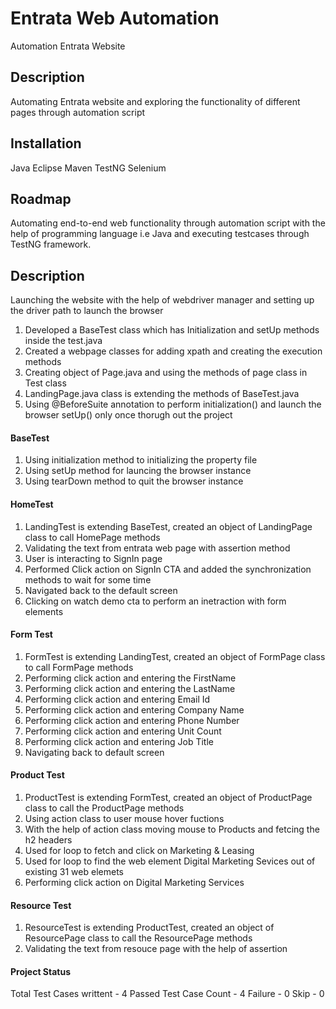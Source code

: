 # Entrata Web Automation

Automation Entrata Website

## Description

Automating Entrata website and exploring the functionality of different pages through automation script

## Installation

Java
Eclipse 
Maven 
TestNG
Selenium

## Roadmap 

Automating end-to-end web functionality through automation script with the help of programming language i.e Java and executing testcases through TestNG framework.

## Description 
Launching the website with the help of webdriver manager and setting up the driver path to launch the browser

1. Developed a BaseTest class which has Initialization and setUp methods inside the test.java 
2. Created a webpage classes for adding xpath and creating the execution methods
3. Creating object of Page.java and using the methods of page class in Test class
4. LandingPage.java class is extending the methods of BaseTest.java
5. Using @BeforeSuite annotation to perform initialization() and launch the browser setUp() only once thorugh out the project

#### BaseTest

1. Using initialization method to initializing the property file
2. Using setUp method for launcing the browser instance
3. Using tearDown method to quit the browser instance 

#### HomeTest

1. LandingTest is extending BaseTest, created an object of LandingPage class to call HomePage methods 
2. Validating the text from entrata web page with assertion method
3. User is interacting to SignIn page
4. Performed Click action on SignIn CTA and added the synchronization methods to wait for some time
5. Navigated back to the default screen
6. Clicking on watch demo cta to perform an inetraction with form elements

#### Form Test

1. FormTest is extending LandingTest, created an object of FormPage class to call FormPage methods 
2. Performing click action and entering the FirstName
3. Performing click action and entering the LastName
4. Performing click action and entering Email Id
5. Performing click action and entering Company Name
6. Performing click action and entering Phone Number
7. Performing click action and entering Unit Count
8. Performing click action and entering Job Title
9. Navigating back to default screen

#### Product Test

1. ProductTest is extending FormTest, created an object of ProductPage class to call the ProductPage methods
2. Using action class to user mouse hover fuctions
3. With the help of action class moving mouse to Products and fetcing the h2 headers
4. Used for loop to fetch and click on Marketing & Leasing
5. Used for loop to find the web element Digital Marketing Sevices out of existing 31 web elemets
6. Performing click action on Digital Marketing Services

#### Resource Test 

1. ResourceTest is extending ProductTest, created an object of ResourcePage class to call the ResourcePage methods
2. Validating the text from resouce page with the help of assertion


#### Project Status 

Total Test Cases writtent - 4
Passed Test Case Count - 4
Failure - 0
Skip - 0 




